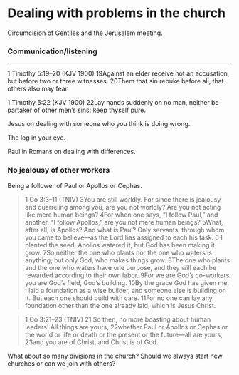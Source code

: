 # Dealing with problems in the church

Circumcision of Gentiles and the Jerusalem meeting.

### Communication/listening

---

1 Timothy 5:19–20 (KJV 1900)
19Against an elder receive not an accusation, but before two or three witnesses.
20Them that sin rebuke before all, that others also may fear.

1 Timothy 5:22 (KJV 1900)
22Lay hands suddenly on no man, neither be partaker of other men’s sins: keep thyself pure.

Jesus on dealing with someone who you think is doing wrong.

The log in your eye.

Paul in Romans on dealing with differences.

### No jealousy of other workers

Being a follower of Paul or Apollos or Cephas.

> 1 Co 3:3–11 (TNIV)
> 3You are still worldly. For since there is jealousy and quarreling among you, are you not worldly? Are you not acting like mere human beings? 4For when one says, “I follow Paul,” and another, “I follow Apollos,” are you not mere human beings?
> 5What, after all, is Apollos? And what is Paul? Only servants, through whom you came to believe—as the Lord has assigned to each his task. 6 I planted the seed, Apollos watered it, but God has been making it grow. 7So neither the one who plants nor the one who waters is anything, but only God, who makes things grow. 8The one who plants and the one who waters have one purpose, and they will each be rewarded according to their own labor. 9For we are God’s co-workers; you are God’s field, God’s building.
> 10By the grace God has given me, I laid a foundation as a wise builder, and someone else is building on it. But each one should build with care. 11For no one can lay any foundation other than the one already laid, which is Jesus Christ.

> 1 Co 3:21–23 (TNIV)
> 21 So then, no more boasting about human leaders! All things are yours, 22whether Paul or Apollos or Cephas or the world or life or death or the present or the future—all are yours, 23and you are of Christ, and Christ is of God.

What about so many divisions in the church? Should we always start new churches or can we join with others?
